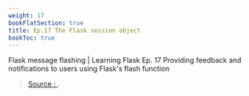 ```yaml
---
weight: 17
bookFlatSection: true
title: Ep.17 The Flask session object 
bookToc: true
---
```


Flask message flashing | Learning Flask Ep. 17
Providing feedback and notifications to users using Flask's flash function

> [Source : ](https://pythonise.com/series/learning-flask/flask-message-flashing).
<!--stackedit_data:
eyJoaXN0b3J5IjpbMjczNzQwNV19
-->